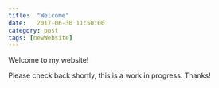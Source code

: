 ```yaml
---
title:  "Welcome"
date:   2017-06-30 11:50:00
category: post
tags: [newWebsite]
---
```

Welcome to my website!

Please check back shortly, this is a work in progress. Thanks!